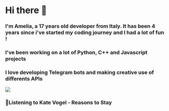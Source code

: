 # Hi there 👋
### I'm Amelia, a 17 years old developer from Italy. It has been 4 years since i've started my coding journey and I had a lot of fun !
### I've been working on a lot of Python, C++ and Javascript projects
### I love developing Telegram bots and making creative use of differents APIs


<!-- lastfm status starts -->
<div>
	              <img src="https://lastfm.freetls.fastly.net/i/u/300x300/73b4db363f9d5a1666df0e27ae7abff7.jpg" >
		              <h3>🎵Listening to Kate Vogel - Reasons to Stay</h3>
    </div> 
<!-- lastfm status ends -->

